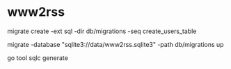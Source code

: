 # www2rss

migrate create -ext sql -dir db/migrations -seq create_users_table

migrate -database "sqlite3://data/www2rss.sqlite3" -path db/migrations up

go tool sqlc generate

